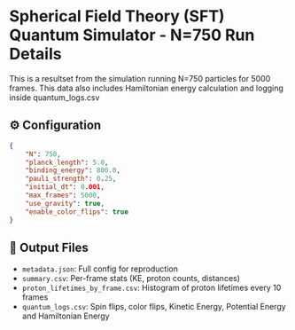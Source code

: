 # Spherical Field Theory (SFT) Quantum Simulator - N=750 Run Details

This is a resultset from the simulation running N=750 particles for 5000 frames. This data also includes Hamiltonian energy calculation and logging inside quantum_logs.csv

## ⚙️ Configuration

```json
{
    "N": 750,
    "planck_length": 5.0,
    "binding_energy": 800.0,
    "pauli_strength": 0.25,
    "initial_dt": 0.001,
    "max_frames": 5000,
    "use_gravity": true,
    "enable_color_flips": true
}
```

## 📁 Output Files
- `metadata.json`: Full config for reproduction
- `summary.csv`: Per-frame stats (KE, proton counts, distances)
- `proton_lifetimes_by_frame.csv`: Histogram of proton lifetimes every 10 frames
- `quantum_logs.csv`: Spin flips, color flips, Kinetic Energy, Potential Energy and Hamiltonian Energy